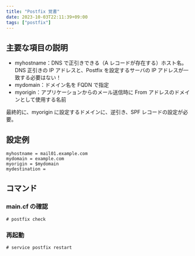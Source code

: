 ```yaml
---
title: "Postfix 覚書"
date: 2023-10-03T22:11:39+09:00
tags: ["postfix"]
---
```



## 主要な項目の説明

- myhostname：DNS で正引きできる（A レコードが存在する）ホスト名。  
 DNS 正引きの IP アドレスと、Postfix を設定するサーバの IP アドレスが一致する必要はない！
- mydomain：ドメイン名を FQDN で指定
- myorigin：アプリケーションからのメール送信時に From アドレスのドメインとして使用する名前

最終的に、myorigin に設定するドメインに、逆引き、SPF レコードの設定が必要。

## 設定例

```postfix
myhostname = mail01.example.com
mydomain = example.com
myorigin = $mydomain
mydestination =
```
## コマンド

### main.cf の確認
```
# postfix check
```

### 再起動
```
# service postfix restart
```
